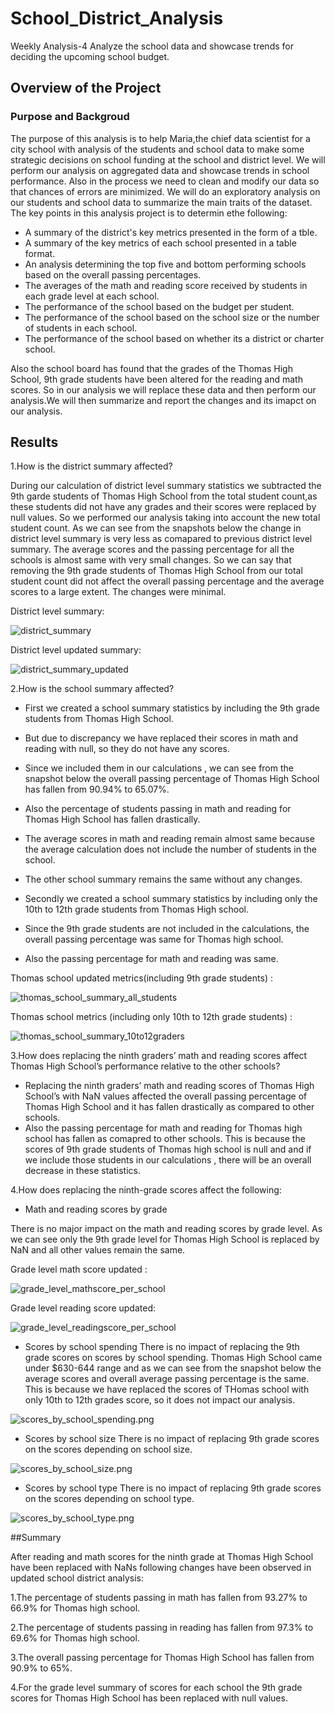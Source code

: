 # School_District_Analysis
Weekly Analysis-4 Analyze the school data and showcase trends for deciding the upcoming school budget.

## Overview of the Project

### Purpose and Backgroud

The purpose of this analysis is to help Maria,the chief data scientist for a city school with analysis of the students and school data to make some strategic decisions on 
school funding at the school and district level. We will perform our analysis on aggregated data and showcase trends in school performance. Also in the process we need to clean
and modify our data so that chances of errors are minimized. We will do an exploratory analysis on our students and school data to summarize the main traits of the dataset.
The key points in this analysis project is to determin ethe following:
- A summary of the district's key metrics presented in the form of a tble.
- A summary of the key metrics of each school presented in a table format.
- An analysis determining the top five and bottom performing schools based on the overall passing percentages.
- The averages of the math and reading score received by students in each grade level at each school.
- The performance of the school based on the budget per student.
- The performance of the school based on the school size or the number of students in each school.
- The performance of the school based on whether its a district or charter school.

Also the school board has found that the grades of the Thomas High School, 9th grade students have been altered for the reading and math scores. So in our analysis we will
replace these data and then perform our analysis.We will then summarize and report the changes and its imapct on our analysis.


## Results

1.How is the district summary affected?

During our calculation of district level summary statistics we subtracted the 9th garde students of Thomas High School from the total student count,as these students did not have 
any grades and their scores were replaced by null values. So we performed our analysis taking into account the new total student count.
As we can see from the snapshots below the change in district level summary is very less as comapared to previous district level summary.
The average scores and the passing percentage for all the schools is almost same with very small changes.
So we can say that removing the 9th grade students of Thomas High School from our total student count did not affect the overall passing percentage and the average scores
to a large extent. The changes were minimal.

District level summary:

![district_summary](./Snapshots/district_summary.png)

District level updated summary:

![district_summary_updated](./Snapshots/district_summary_updated.png)

2.How is the school summary affected?

- First we created a school summary statistics by including the 9th grade students from Thomas High School.
- But due to discrepancy we have replaced their scores in math and reading with null, so they do not have any scores.
- Since we included them in our calculations , we can see from the snapshot below the overall passing percentage of Thomas High School has fallen from 90.94% to 65.07%.
- Also the percentage of students passing in math and reading for Thomas High School has fallen drastically.
- The average scores in math and reading remain almost same because the average calculation does not include the number of students in the school.
- The other school summary remains the same without any changes.

- Secondly we created a school summary statistics by including only the 10th to 12th grade students from Thomas High school.
- Since the 9th grade students are not included in the calculations, the overall passing percentage was same for Thomas high school.
- Also the passing percentage for math and reading was same.

Thomas school updated metrics(including 9th grade students) :

![thomas_school_summary_all_students](./Snapshots/thomas_school_summary_all_students.png)

Thomas school metrics (including only 10th to 12th grade students) :

![thomas_school_summary_10to12graders](./Snapshots/thomas_school_summary_10to12graders.png)

3.How does replacing the ninth graders’ math and reading scores affect Thomas High School’s performance relative to the other schools?

- Replacing the ninth graders’ math and reading scores of Thomas High School’s with NaN values affected the overall passing percentage of Thomas High School and it has
  fallen drastically as compared to other schools.
- Also the passing percentage for math and reading for Thomas high school has fallen as comapred to other schools.
This is because the scores of 9th grade students of Thomas high school is null and and if we include those students in our calculations , there will be an overall
decrease in these statistics.

4.How does replacing the ninth-grade scores affect the following:
- Math and reading scores by grade

 There is no major impact on the math and reading scores by grade level. As we can see only the 9th grade level for Thomas High School is replaced by NaN and all other
 values remain the same.

Grade level math score updated :

![grade_level_mathscore_per_school](./Snapshots/grade_level_mathscore_per_school.png)

Grade level reading score updated:

![grade_level_readingscore_per_school](./Snapshots/grade_level_readingscore_per_school.png)

- Scores by school spending
 There is no impact of replacing the 9th grade scores on scores by school spending.
 Thomas High School came under $630-644 range and as we can see from the snapshot below the average scores and overall average passing percentage is the same.
 This is because we have replaced the scores of THomas school with only 10th to 12th grades score, so it does not impact our analysis.

![scores_by_school_spending.png](./Snapshots/scores_by_school_spending.png)

- Scores by school size
 There is no impact of replacing 9th grade scores on the scores depending on school size.
  
![scores_by_school_size.png](./Snapshots/scores_by_school_size.png)

- Scores by school type
 There is no impact of replacing 9th grade scores on the scores depending on school type.
 
 ![scores_by_school_type.png](./Snapshots/scores_by_school_type.png)

##Summary

  After reading and math scores for the ninth grade at Thomas High School have been replaced with NaNs following changes have been observed in updated school district
  analysis:
  
  1.The percentage of students passing in math has fallen from 93.27% to 66.9% for Thomas high school.

  2.The percentage of students passing in reading has fallen from 97.3% to 69.6% for Thomas high school.

  3.The overall passing percentage for Thomas High School has fallen from 90.9% to 65%.

  4.For the grade level summary of scores for each school the 9th grade scores for Thomas High School has been replaced with null values.

